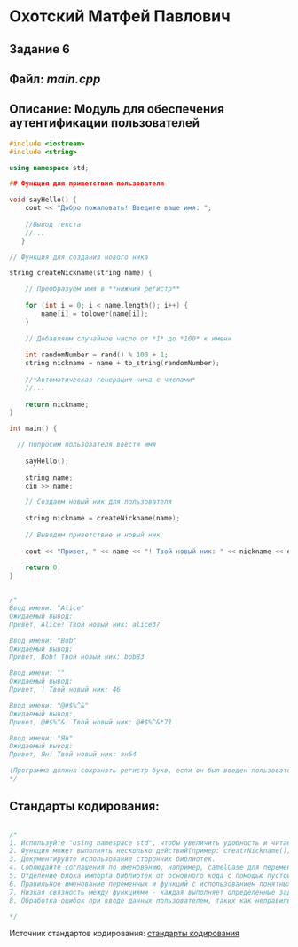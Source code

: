 # Охотский Матфей Павлович

## Задание 6

## Файл: *main.cpp*    
## Описание: Модуль для обеспечения аутентификации пользователей

```cpp
#include <iostream>
#include <string>

using namespace std;

## Функция для приветствия пользователя

void sayHello() {
    cout << "Добро пожаловать! Введите ваше имя: ";
    
    //Вывод текста
    //...
   }

// Функция для создания нового ника

string createNickname(string name) {

    // Преобразуем имя в **нижний регистр**
    
    for (int i = 0; i < name.length(); i++) {
        name[i] = tolower(name[i]);
    }
    
    // Добавляем случайное число от *1* до *100* к имени
    
    int randomNumber = rand() % 100 + 1;
    string nickname = name + to_string(randomNumber);
    
    //*Автоматическая генерация ника с числами*
    //...
    
    return nickname;
}

int main() {

  // Попросим пользователя ввести имя
  
    sayHello();
    
    string name;
    cin >> name;

    // Создаем новый ник для пользователя
    
    string nickname = createNickname(name);
    
    // Выводим приветствие и новый ник
    
    cout << "Привет, " << name << "! Твой новый ник: " << nickname << endl;
    
    return 0;
}


/*
Ввод имени: "Alice"
Ожидаемый вывод:
Привет, Alice! Твой новый ник: alice37

Ввод имени: "Bob"
Ожидаемый вывод:
Привет, Bob! Твой новый ник: bob83

Ввод имени: ""
Ожидаемый вывод:
Привет, ! Твой новый ник: 46

Ввод имени: "@#$%^&"
Ожидаемый вывод:
Привет, @#$%^&! Твой новый ник: @#$%^&*71

Ввод имени: "Ян"
Ожидаемый вывод:
Привет, Ян! Твой новый ник: ян64

(Программа должна сохранять регистр букв, если он был введен пользователем)
*/
```
## Стандарты кодирования:

```cpp

/*
1. Используйте "using namespace std", чтобы увеличить удобность и читаемость кода. (std:: писать не нужно)
2. Функция может выполнять несколько действий(пример: creatrNickname())
3. Документируйте использование сторонних библиотек. 
4. Соблюдайте соглашения по именованию, например, camelCase для переменных и функций.
5. Отделение блока импорта библиотек от основного кода с помощью пустой строки.
6. Правильное именование переменных и функций с использованием понятных и описательных имен.
7. Низкая связность между функциями - каждая выполняет определенные задачи и может быть повторно использована в другом контексте.
8. Обработка ошибок при вводе данных пользователем, таких как неправильно введенное имя.

*/
```
Источник стандартов кодирования: [стандарты кодирования](https://pvs-studio.ru/ru/blog/terms/0008/#:~:text=Стандарт%20кодирования%20-%20набор%20правил,единообразного%20оформления%20совместно%20используемого%20кода)
